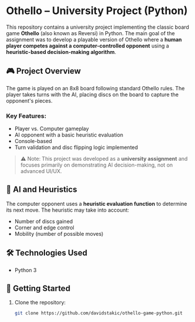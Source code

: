 # Othello – University Project (Python)

This repository contains a university project implementing the classic board game **Othello** (also known as Reversi) in Python. The main goal of the assignment was to develop a playable version of Othello where a **human player competes against a computer-controlled opponent** using a **heuristic-based decision-making algorithm**.

## 🎮 Project Overview

The game is played on an 8x8 board following standard Othello rules. The player takes turns with the AI, placing discs on the board to capture the opponent's pieces.

### Key Features:
- Player vs. Computer gameplay
- AI opponent with a basic heuristic evaluation
- Console-based
- Turn validation and disc flipping logic implemented

> ⚠️ Note: This project was developed as a **university assignment** and focuses primarily on demonstrating AI decision-making, not on advanced UI/UX.

## 🤖 AI and Heuristics

The computer opponent uses a **heuristic evaluation function** to determine its next move. The heuristic may take into account:
- Number of discs gained
- Corner and edge control
- Mobility (number of possible moves)

## 🛠️ Technologies Used

- Python 3

## 🚀 Getting Started

1. Clone the repository:
   ```bash
   git clone https://github.com/davidstakic/othello-game-python.git
